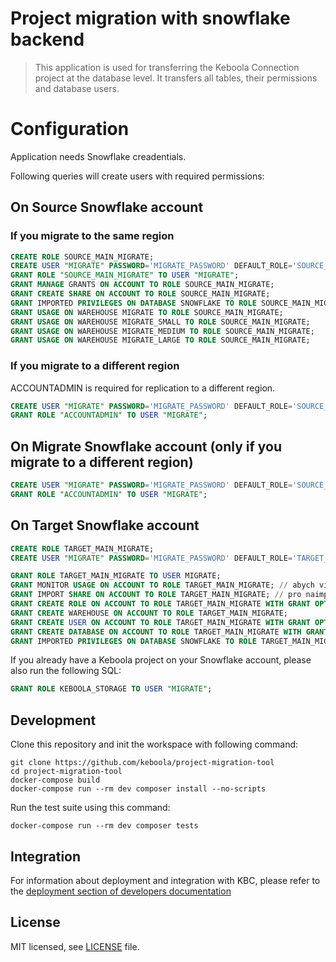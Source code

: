# Project migration with snowflake backend

> This application is used for transferring the Keboola Connection project at the database level. It transfers all tables, their permissions and database users.

# Configuration

Application needs Snowflake creadentials.

Following queries will create users with required permissions:

## On Source Snowflake account

### If you migrate to the same region
```sql
CREATE ROLE SOURCE_MAIN_MIGRATE;
CREATE USER "MIGRATE" PASSWORD='MIGRATE_PASSWORD' DEFAULT_ROLE='SOURCE_MAIN_MIGRATE';
GRANT ROLE "SOURCE_MAIN_MIGRATE" TO USER "MIGRATE";
GRANT MANAGE GRANTS ON ACCOUNT TO ROLE SOURCE_MAIN_MIGRATE;
GRANT CREATE SHARE ON ACCOUNT TO ROLE SOURCE_MAIN_MIGRATE;
GRANT IMPORTED PRIVILEGES ON DATABASE SNOWFLAKE TO ROLE SOURCE_MAIN_MIGRATE;
GRANT USAGE ON WAREHOUSE MIGRATE TO ROLE SOURCE_MAIN_MIGRATE;
GRANT USAGE ON WAREHOUSE MIGRATE_SMALL TO ROLE SOURCE_MAIN_MIGRATE;
GRANT USAGE ON WAREHOUSE MIGRATE_MEDIUM TO ROLE SOURCE_MAIN_MIGRATE;
GRANT USAGE ON WAREHOUSE MIGRATE_LARGE TO ROLE SOURCE_MAIN_MIGRATE;
```

### If you migrate to a different region

ACCOUNTADMIN is required for replication to a different region. 

```sql
CREATE USER "MIGRATE" PASSWORD='MIGRATE_PASSWORD' DEFAULT_ROLE='SOURCE_MAIN_MIGRATE';
GRANT ROLE "ACCOUNTADMIN" TO USER "MIGRATE";
```

## On Migrate Snowflake account (only if you migrate to a different region)
    
```sql
CREATE USER "MIGRATE" PASSWORD='MIGRATE_PASSWORD' DEFAULT_ROLE='SOURCE_MAIN_MIGRATE';
GRANT ROLE "ACCOUNTADMIN" TO USER "MIGRATE";
```

## On Target Snowflake account

```sql
CREATE ROLE TARGET_MAIN_MIGRATE;
CREATE USER "MIGRATE" PASSWORD='MIGRATE_PASSWORD' DEFAULT_ROLE='TARGET_MAIN_MIGRATE';

GRANT ROLE TARGET_MAIN_MIGRATE TO USER MIGRATE;
GRANT MONITOR USAGE ON ACCOUNT TO ROLE TARGET_MAIN_MIGRATE; // abych viděl vytvořené databáze a mohl jí při synchronizaci přejmenovat
GRANT IMPORT SHARE ON ACCOUNT TO ROLE TARGET_MAIN_MIGRATE; // pro naimportování SHARU
GRANT CREATE ROLE ON ACCOUNT TO ROLE TARGET_MAIN_MIGRATE WITH GRANT OPTION;
GRANT CREATE WAREHOUSE ON ACCOUNT TO ROLE TARGET_MAIN_MIGRATE;
GRANT CREATE USER ON ACCOUNT TO ROLE TARGET_MAIN_MIGRATE WITH GRANT OPTION;
GRANT CREATE DATABASE ON ACCOUNT TO ROLE TARGET_MAIN_MIGRATE WITH GRANT OPTION;
GRANT IMPORTED PRIVILEGES ON DATABASE SNOWFLAKE TO ROLE TARGET_MAIN_MIGRATE;
```

If you already have a Keboola project on your Snowflake account, please also run the following SQL:

```sql
GRANT ROLE KEBOOLA_STORAGE TO USER "MIGRATE";
```

## Development
 
Clone this repository and init the workspace with following command:

```
git clone https://github.com/keboola/project-migration-tool
cd project-migration-tool
docker-compose build
docker-compose run --rm dev composer install --no-scripts
```

Run the test suite using this command:

```
docker-compose run --rm dev composer tests
```
 
## Integration

For information about deployment and integration with KBC, please refer to the [deployment section of developers documentation](https://developers.keboola.com/extend/component/deployment/) 

## License

MIT licensed, see [LICENSE](./LICENSE) file.